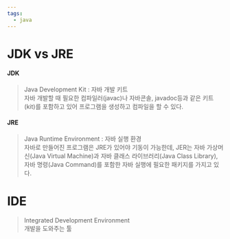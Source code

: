```yaml
---
tags:
  - java
---
```

# JDK vs JRE
#### JDK
> Java Development Kit : 자바 개발 키트 <br/>
> 자바 개발할 때 필요한 컴파일러(javac)나 자바콘솔, javadoc등과 같은 키트(kit)를 포함하고 있어 프로그램을 생성하고 컴파일을 할 수 있다.
#### JRE
> Java Runtime Environment : 자바 실행 환경 <br/>
> 자바로 만들어진 프로그램은 JRE가 있어야 기동이 가능한데, JER는 자바 가상머신(Java Virtual Machine)과 자바 클래스 라이브러리(Java Class Library), 자바 명령(Java Command)를 포함한 자바 실행에 필요한 패키지를 가지고 있다.


# IDE
> Integrated Development Environment <br/>
> 개발을 도와주는 툴

